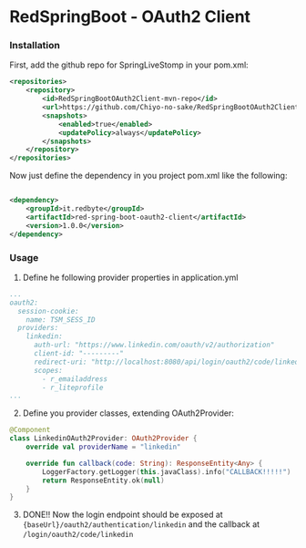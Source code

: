 # RedSpringBoot - OAuth2 Client

### Installation
First, add the github repo for SpringLiveStomp in your pom.xml:
```xml
<repositories>
    <repository>
        <id>RedSpringBootOAuth2Client-mvn-repo</id>
        <url>https://github.com/Chiyo-no-sake/RedSpringBootOAuth2Client/raw/mvn-repo/</url>
        <snapshots>
            <enabled>true</enabled>
            <updatePolicy>always</updatePolicy>
        </snapshots>
    </repository>
</repositories>
```

Now just define the dependency in you project pom.xml like the following:

```xml

<dependency>
    <groupId>it.redbyte</groupId>
    <artifactId>red-spring-boot-oauth2-client</artifactId>
    <version>1.0.0</version>
</dependency>
```

### Usage

1) Define he following provider properties in application.yml

```yaml
...
oauth2:
  session-cookie:
    name: TSM_SESS_ID
  providers:
    linkedin:
      auth-url: "https://www.linkedin.com/oauth/v2/authorization"
      client-id: "---------"
      redirect-uri: "http://localhost:8080/api/login/oauth2/code/linkedin"
      scopes:
        - r_emailaddress
        - r_liteprofile
...
```

2) Define you provider classes, extending OAuth2Provider:

```kotlin
@Component
class LinkedinOAuth2Provider: OAuth2Provider {
    override val providerName = "linkedin"

    override fun callback(code: String): ResponseEntity<Any> {
        LoggerFactory.getLogger(this.javaClass).info("CALLBACK!!!!!")
        return ResponseEntity.ok(null)
    }
}
```

3) DONE!! Now the login endpoint should be exposed at ```{baseUrl}/oauth2/authentication/linkedin``` and the callback at ```/login/oauth2/code/linkedin```